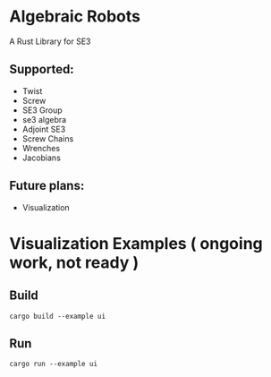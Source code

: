 # Algebraic Robots
A Rust Library for SE3


## Supported:
- Twist
- Screw
- SE3 Group
- se3 algebra
- Adjoint SE3
- Screw Chains
- Wrenches
- Jacobians

## Future plans:
- Visualization

# Visualization Examples ( ongoing work, not ready )
## Build
```
cargo build --example ui
```

## Run
```
cargo run --example ui
```